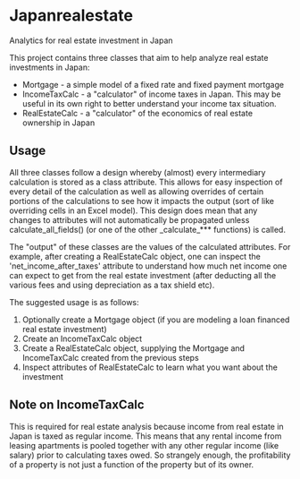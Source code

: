 # Japanrealestate

Analytics for real estate investment in Japan

This project contains three classes that aim to help analyze real estate investments in Japan:
* Mortgage - a simple model of a fixed rate and fixed payment mortgage
* IncomeTaxCalc - a "calculator" of income taxes in Japan. This may be useful in its own right to better understand
your income tax situation.
* RealEstateCalc - a "calculator" of the economics of real estate ownership in Japan

## Usage
All three classes follow a design whereby (almost) every intermediary calculation is stored as a class attribute.
This allows for easy inspection of every detail of the calculation as well as allowing overrides of certain portions of
the calculations to see how it impacts the output (sort of like overriding cells in an Excel model).
This design does mean that any changes to attributes will not automatically be propagated unless calculate_all_fields()
(or one of the other \_calculate_*** functions) is called.

The "output" of these classes are the values of the calculated attributes. For example, after creating a RealEstateCalc
object, one can inspect the 'net_income_after_taxes' attribute to understand how much net income one can expect to get
from the real estate investment (after deducting all the various fees and using depreciation as a tax shield etc).

The suggested usage is as follows:

1. Optionally create a Mortgage object (if you are modeling a loan financed real estate investment)
2. Create an IncomeTaxCalc object
3. Create a RealEstateCalc object, supplying the Mortgage and IncomeTaxCalc created from the previous steps
4. Inspect attributes of RealEstateCalc to learn what you want about the investment
  

## Note on IncomeTaxCalc
This is required for real estate analysis because income from real estate in Japan is taxed as regular income. This
means that any rental income from leasing apartments is pooled together with any other regular income (like salary)
prior to calculating taxes owed. So strangely enough, the profitability of a property is not just a function of the
property but of its owner.

